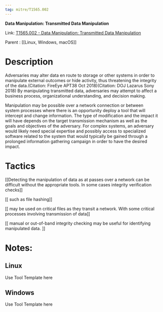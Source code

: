 ```yaml
---
tag: mitre/T1565.002
---
```


**Data Manipulation: Transmitted Data Manipulation**

Link: [T1565.002 - Data Manipulation: Transmitted Data Manipulation](https://attack.mitre.org/techniques/T1565/002)

Parent : [[Linux, Windows, macOS]]


# Description

Adversaries may alter data en route to storage or other systems in order to manipulate external outcomes or hide activity, thus threatening the integrity of the data.(Citation: FireEye APT38 Oct 2018)(Citation: DOJ Lazarus Sony 2018) By manipulating transmitted data, adversaries may attempt to affect a business process, organizational understanding, and decision making.

Manipulation may be possible over a network connection or between system processes where there is an opportunity deploy a tool that will intercept and change information. The type of modification and the impact it will have depends on the target transmission mechanism as well as the goals and objectives of the adversary. For complex systems, an adversary would likely need special expertise and possibly access to specialized software related to the system that would typically be gained through a prolonged information gathering campaign in order to have the desired impact.

# Tactics


[[Detecting the manipulation of data as at passes over a network can be difficult without the appropriate tools. In some cases integrity verification checks]]

[[ such as file hashing]]

[[ may be used on critical files as they transit a network. With some critical processes involving transmission of data]]

[[ manual or out-of-band integrity checking may be useful for identifying manipulated data. ]]


# Notes:

## Linux

Use Tool Template here

## Windows

Use Tool Template here